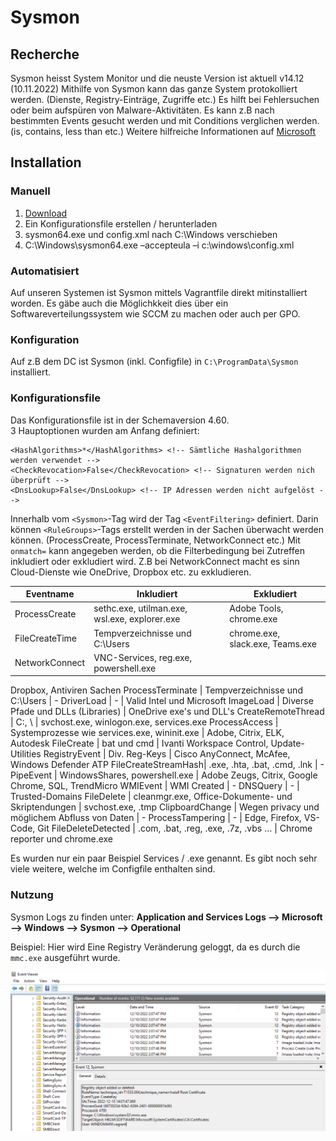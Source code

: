 # Sysmon

## Recherche

Sysmon heisst System Monitor und die neuste Version ist aktuell v14.12 (10.11.2022)
Mithilfe von Sysmon kann das ganze System protokolliert werden. (Dienste, Registry-Einträge, Zugriffe etc.) Es hilft bei Fehlersuchen oder beim aufspüren von Malware-Aktivitäten. Es kann z.B nach bestimmten Events gesucht werden und mit Conditions verglichen werden. (is, contains, less than etc.)
Weitere hilfreiche Informationen auf [Microsoft](https://learn.microsoft.com/en-us/sysinternals/downloads/sysmon)

## Installation

### Manuell

1. [Download](https://download.sysinternals.com/files/Sysmon.zip)
2. Ein Konfigurationsfile erstellen / herunterladen
3. sysmon64.exe und config.xml nach C:\Windows verschieben
4. C:\Windows\sysmon64.exe –accepteula –i c:\windows\config.xml

### Automatisiert

Auf unseren Systemen ist Sysmon mittels Vagrantfile direkt mitinstalliert worden.
Es gäbe auch die Möglichkkeit dies über ein Softwareverteilungssystem wie SCCM zu machen oder auch per GPO.

### Konfiguration

Auf z.B dem DC ist Sysmon (inkl. Configfile) in ```C:\ProgramData\Sysmon``` installiert.

### Konfigurationsfile

Das Konfigurationsfile ist in der Schemaversion 4.60.  
3 Hauptoptionen wurden am Anfang definiert:

```sysmon
<HashAlgorithms>*</HashAlgorithms> <!-- Sämtliche Hashalgorithmen werden verwendet -->
<CheckRevocation>False</CheckRevocation> <!-- Signaturen werden nich überprüft -->
<DnsLookup>False</DnsLookup> <!-- IP Adressen werden nicht aufgelöst -->
```

Innerhalb vom ```<Sysmon>```-Tag wird der Tag ```<EventFiltering>``` definiert. Darin können ```<RuleGroups>```-Tags erstellt werden in der Sachen überwacht werden können. (ProcessCreate, ProcessTerminate, NetworkConnect etc.) Mit ```onmatch=``` kann angegeben werden, ob die Filterbedingung bei Zutreffen inkludiert oder exkludiert wird. Z.B bei NetworkConnect macht es sinn Cloud-Dienste wie OneDrive, Dropbox etc. zu exkludieren.

Eventname           | Inkludiert           | Exkludiert
--------------------|----------------------|------------------
ProcessCreate       | sethc.exe, utilman.exe, wsl.exe, explorer.exe | Adobe Tools, chrome.exe
FileCreateTime      | Tempverzeichnisse und C:\Users | chrome.exe, slack.exe, Teams.exe
NetworkConnect      | VNC-Services, reg.exe, powershell.exe |
Dropbox, Antiviren Sachen
ProcessTerminate    | Tempverzeichnisse und C:\Users | -
DriverLoad          | - | Valid Intel und Microsoft
ImageLoad           | Diverse Pfade und DLLs (Libraries) | OneDrive exe's und DLL's
CreateRemoteThread  | C:\, \\ | svchost.exe, winlogon.exe, services.exe
ProcessAccess       | Systemprozesse wie services.exe, wininit.exe | Adobe, Citrix, ELK, Autodesk
FileCreate          | bat und cmd | Ivanti Workspace Control, Update-Utilities
RegistryEvent       | Div. Reg-Keys | Cisco AnyConnect, McAfee, Windows Defender ATP
FileCreateStreamHash| .exe, .hta, .bat, .cmd, .lnk | -
PipeEvent           | WindowsShares, powershell.exe | Adobe Zeugs, Citrix, Google Chrome, SQL, TrendMicro
WMIEvent            | WMI Created | -
DNSQuery            | - | Trusted-Domains
FileDelete          | cleanmgr.exe, Office-Dokumente- und Skriptendungen | svchost.exe, .tmp
ClipboardChange     | Wegen privacy und möglichem Abfluss von Daten | -
ProcessTampering    | - | Edge, Firefox, VS-Code, Git
FileDeleteDetected  | .com, .bat, .reg, .exe, .7z, .vbs ... | Chrome reporter und chrome.exe

Es wurden nur ein paar Beispiel Services / .exe genannt. Es gibt noch sehr viele weitere, welche im Configfile enthalten sind.

### Nutzung

Sysmon Logs zu finden unter: **Application and Services Logs --> Microsoft --> Windows --> Sysmon --> Operational**

Beispiel: Hier wird Eine Registry Veränderung geloggt, da es durch die ```mmc.exe``` ausgeführt wurde.

![Sysmon](sysmon.png)
